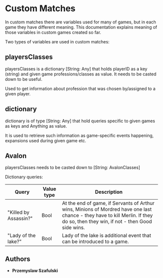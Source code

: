 # Custom Matches

In custom matches there are variables used for many of games, but in each game they have different meaning. This documentation explains meaning of those variables in custom games created so far.

Two types of variables are used in custom matches:

## playersClasses

playersClasses is a dictionary [String: Any] that holds playerID as a key (string) and given game professions/classes as value. It needs to be casted down to be useful.

Used to get information about profession that was chosen by/assigned to a given player.

## dictionary

dictionary is of type [String: Any] that hold queries specific to given games as keys and Anything as value.

It is used to retrieve such information as game-specific events happening, expansions used during given game etc.


## Avalon

playersClasses needs to be casted down to [String: AvalonClasses]

Dictionary queries:

| Query | Value type | Description |
| --- | --- | --- |
"Killed by Assassin?" | Bool | At the end of game, if Servants of Arthur wins, Minions of Mordred have one last chance - they have to kill Merlin. If they do so, then they win, if not - then Good side wins.
"Lady of the lake?" | Bool | Lady of the lake is additional event that can be introduced to a game.


## Authors

* **Przemyslaw Szafulski**
